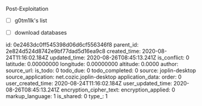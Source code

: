Post-Exploitation

- [ ] g0tm1lk's list
- [ ] download databases


id: 0e2463dc0ff545398d06d6cf556346f8
parent_id: 2e824d524d8742e9bf77dad5d16ea9c8
created_time: 2020-08-24T11:16:02.184Z
updated_time: 2020-08-26T08:45:13.241Z
is_conflict: 0
latitude: 0.00000000
longitude: 0.00000000
altitude: 0.0000
author: 
source_url: 
is_todo: 0
todo_due: 0
todo_completed: 0
source: joplin-desktop
source_application: net.cozic.joplin-desktop
application_data: 
order: 0
user_created_time: 2020-08-24T11:16:02.184Z
user_updated_time: 2020-08-26T08:45:13.241Z
encryption_cipher_text: 
encryption_applied: 0
markup_language: 1
is_shared: 0
type_: 1
